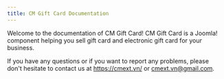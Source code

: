```yaml
---
title: CM Gift Card Documentation
---
```


Welcome to the documentation of CM Gift Card! CM Gift Card is a Joomla! component helping you sell gift card and electronic gift card for your business.

If you have any questions or if you want to report any problems, please don't hesitate to contact us at https://cmext.vn/ or cmext.vn@gmail.com.